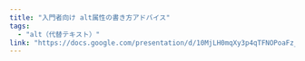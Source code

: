 ```yaml
---
title: "入門者向け alt属性の書き方アドバイス"
tags:
  - "alt（代替テキスト）"
link: "https://docs.google.com/presentation/d/10MjLH0mqXy3p4qTFNOPoaFz_PAOc0k9nLP_ID4mvnd0/edit#slide=id.p"
---
```

